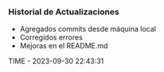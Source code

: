 ### Historial de Actualizaciones

- Agregados commits desde máquina local
- Corregidos errores
- Mejoras en el README.md

TIME - 2023-09-30 22:43:31